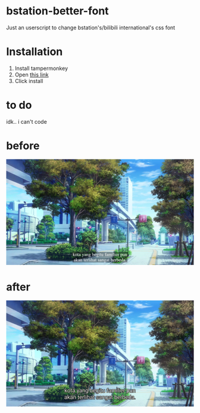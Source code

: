 # bstation-better-font
Just an userscript to change bstation's/bilibili international's css font

# Installation
1. Install tampermonkey
2. Open <a href="https://github.com/estaesta/bstation-better-font/raw/main/Bstation%20Better%20Font.user.js">this link</a>
3. Click install

# to do
idk.. i can't code

# before
<img src="./Screenshot (1851).png">

# after
<img src="./Screenshot (1860).png">
